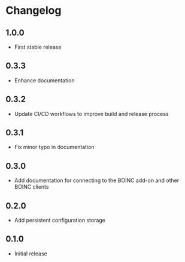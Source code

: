 # Changelog

## 1.0.0

- First stable release

## 0.3.3

- Enhance documentation

## 0.3.2

- Update CI/CD workflows to improve build and release process

## 0.3.1

- Fix minor typo in documentation

## 0.3.0

- Add documentation for connecting to the BOINC add-on and other BOINC clients

## 0.2.0

- Add persistent configuration storage

## 0.1.0

- Initial release
